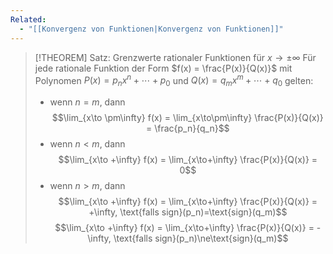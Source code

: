 ```yaml
---
Related:
  - "[[Konvergenz von Funktionen|Konvergenz von Funktionen]]"
---
```


> [!THEOREM] Satz: Grenzwerte rationaler Funktionen für $x \to \pm\infty$
> Für jede rationale Funktion der Form $f(x) = \frac{P(x)}{Q(x)}$ mit Polynomen $P(x) = p_nx^n + \cdots + p_0$ und $Q(x) = q_mx^m +\cdots + q_0$ gelten:
> - wenn $n = m$, dann
> $$\lim_{x\to \pm\infty} f(x) = \lim_{x\to\pm\infty} \frac{P(x)}{Q(x)} = \frac{p_n}{q_n}$$
> - wenn $n \lt m$, dann
> $$\lim_{x\to +\infty} f(x) = \lim_{x\to+\infty} \frac{P(x)}{Q(x)} = 0$$
> - wenn $n \gt m$, dann
> $$\lim_{x\to +\infty} f(x) = \lim_{x\to+\infty} \frac{P(x)}{Q(x)} = +\infty, \text{falls sign}(p_n)=\text{sign}(q_m)$$
> $$\lim_{x\to +\infty} f(x) = \lim_{x\to+\infty} \frac{P(x)}{Q(x)} = -\infty, \text{falls sign}(p_n)\ne\text{sign}(q_m)$$
